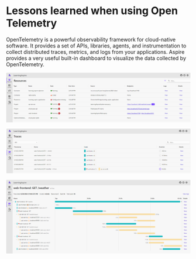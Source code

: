 # Lessons learned when using Open Telemetry 

OpenTelemetry is a powerful observability framework for cloud-native software. 
It provides a set of APIs, libraries, agents, and instrumentation to collect distributed traces, metrics, and logs from your applications. 
Aspire provides a very useful built-in dashboard to visualize the data collected by OpenTelemetry.

![Aspire Dashboard - Open Telemetry](./Images/aspire-dashboard-open-telemetry.PNG)

![Aspire Dashboard - Open Telemetry Trace](./Images/aspire-dashboard-open-telemetry-trace.PNG)

![Aspire Dashboard - Open Telemetry Detail](./Images/aspire-dashboard-open-telemetry-detail.PNG)
